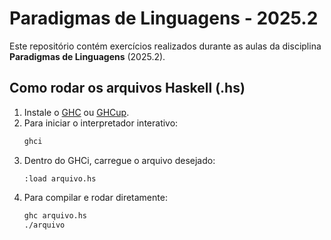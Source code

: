 # Paradigmas de Linguagens - 2025.2

Este repositório contém exercícios realizados durante as aulas da disciplina **Paradigmas de Linguagens** (2025.2).

## Como rodar os arquivos Haskell (.hs)

1. Instale o [GHC](https://www.haskell.org/ghc/) ou [GHCup](https://www.haskell.org/ghcup/).
2. Para iniciar o interpretador interativo:
   ```sh
   ghci
   ```
3. Dentro do GHCi, carregue o arquivo desejado:
   ```
   :load arquivo.hs
   ```
4. Para compilar e rodar diretamente:
   ```sh
   ghc arquivo.hs
   ./arquivo